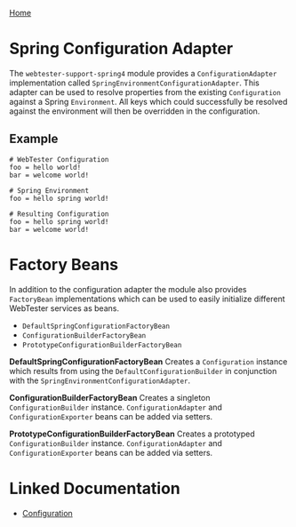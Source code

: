 [Home](../README.md)

# Spring Configuration Adapter
The `webtester-support-spring4` module provides a `ConfigurationAdapter` implementation called `SpringEnvironmentConfigurationAdapter`.
This adapter can be used to resolve properties from the existing `Configuration` against a Spring `Environment`.
All keys which could successfully be resolved against the environment will then be overridden in the configuration.

## Example
```properties
# WebTester Configuration
foo = hello world!
bar = welcome world!
 
# Spring Environment
foo = hello spring world!
 
# Resulting Configuration
foo = hello spring world!
bar = welcome world!
```

# Factory Beans
In addition to the configuration adapter the module also provides `FactoryBean` implementations which can be used to
easily initialize different WebTester services as beans.

- `DefaultSpringConfigurationFactoryBean`
- `ConfigurationBuilderFactoryBean`
- `PrototypeConfigurationBuilderFactoryBean`

**DefaultSpringConfigurationFactoryBean**
Creates a `Configuration` instance which results from using the `DefaultConfigurationBuilder` in conjunction with the 
`SpringEnvironmentConfigurationAdapter`.

**ConfigurationBuilderFactoryBean**
Creates a singleton `ConfigurationBuilder` instance.
`ConfigurationAdapter` and `ConfigurationExporter` beans can be added via setters.

**PrototypeConfigurationBuilderFactoryBean**
Creates a prototyped `ConfigurationBuilder` instance.
`ConfigurationAdapter` and `ConfigurationExporter` beans can be added via setters.

# Linked Documentation

- [Configuration](configuration.md)
